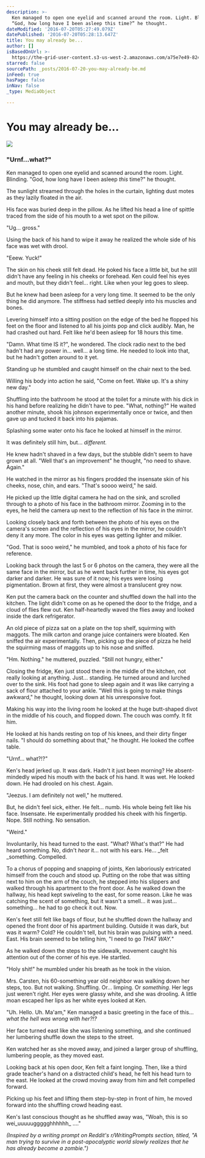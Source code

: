 ```yaml
---
description: >-
  Ken managed to open one eyelid and scanned around the room. Light. Blinding.
  “God, how long have I been asleep this time?” he thought.
dateModified: '2016-07-20T05:27:49.079Z'
datePublished: '2016-07-20T05:28:13.647Z'
title: You may already be...
author: []
isBasedOnUrl: >-
  https://the-grid-user-content.s3-us-west-2.amazonaws.com/a75e7e49-8248-46d5-a78d-621a990be8cc.jpg
starred: false
sourcePath: _posts/2016-07-20-you-may-already-be.md
inFeed: true
hasPage: false
inNav: false
_type: MediaObject

---
```

# You may already be...
![](https://the-grid-user-content.s3-us-west-2.amazonaws.com/a75e7e49-8248-46d5-a78d-621a990be8cc.jpg)

### "Urnf...what?"

Ken managed to open one eyelid and scanned around the room. Light. Blinding. "God, how long have I been asleep _this_ time?" he thought.

The sunlight streamed through the holes in the curtain, lighting dust motes as they lazily floated in the air.

His face was buried deep in the pillow. As he lifted his head a line of spittle traced from the side of his mouth to a wet spot on the pillow.

"Ug... gross."

Using the back of his hand to wipe it away he realized the whole side of his face was wet with drool.

"Eeew. Yuck!"

The skin on his cheek still felt dead. He poked his face a little bit, but he still didn't have any feeling in his cheeks or forehead. Ken could feel his eyes and mouth, but they didn't feel... right. Like when your leg goes to sleep.

But he knew had been asleep for a very long time. It seemed to be the only thing he did anymore. The stiffness had settled deeply into his muscles and bones.

Levering himself into a sitting position on the edge of the bed he flopped his feet on the floor and listened to all his joints pop and click audibly. Man, he had crashed out hard. Felt like he'd been asleep for 18 hours this time.

"Damn. What time IS it?", he wondered. The clock radio next to the bed hadn't had any power in... well... a long time. He needed to look into that, but he hadn't gotten around to it yet.

Standing up he stumbled and caught himself on the chair next to the bed.

Willing his body into action he said, "Come on feet. Wake up. It's a shiny new day."

Shuffling into the bathroom he stood at the toilet for a minute with his dick in his hand before realizing he didn't have to pee. "What, nothing?" He waited another minute, shook his johnson experimentally once or twice, and then gave up and tucked it back into his pajamas.

Splashing some water onto his face he looked at himself in the mirror.

It was definitely still him, but... _different._

He knew hadn't shaved in a few days, but the stubble didn't seem to have grown at all. "Well that's an improvement" he thought, "no need to shave. Again."

He watched in the mirror as his fingers prodded the insensate skin of his cheeks, nose, chin, and ears. "That's soooo weird," he said.

He picked up the little digital camera he had on the sink, and scrolled through to a photo of his face in the bathroom mirror. Zooming in to the eyes, he held the camera up next to the reflection of his face in the mirror.

Looking closely back and forth between the photo of his eyes on the camera's screen and the reflection of his eyes in the mirror, he couldn't deny it any more. The color in his eyes was getting lighter and milkier.

"God. That is sooo weird," he mumbled, and took a photo of his face for reference.

Looking back through the last 5 or 6 photos on the camera, they were all the same face in the mirror, but as he went back further in time, his eyes got darker and darker. He was sure of it now; his eyes were losing pigmentation. Brown at first, they were almost a translucent grey now.

Ken put the camera back on the counter and shuffled down the hall into the kitchen. The light didn't come on as he opened the door to the fridge, and a cloud of flies flew out. Ken half-heartedly waved the flies away and looked inside the dark refrigerator.

An old piece of pizza sat on a plate on the top shelf, squirming with maggots. The milk carton and orange juice containers were bloated. Ken sniffed the air experimentally. Then, picking up the piece of pizza he held the squirming mass of maggots up to his nose and sniffed.

"Hm. Nothing." he muttered, puzzled. "Still not hungry, either."

Closing the fridge, Ken just stood there in the middle of the kitchen, not really looking at anything. Just... standing. He turned around and lurched over to the sink. His foot had gone to sleep again and it was like carrying a sack of flour attached to your ankle. "Well this is going to make things awkward," he thought, looking down at his unresponsive foot.

Making his way into the living room he looked at the huge butt-shaped divot in the middle of his couch, and flopped down. The couch was comfy. It fit him.

He looked at his hands resting on top of his knees, and their dirty finger nails. "I should do something about that," he thought. He looked the coffee table.

"Urnf... what?!?"

Ken's head jerked up. It was dark. Hadn't it just been morning? He absent-mindedly wiped his mouth with the back of his hand. It was wet. He looked down. He had drooled on his chest. Again.

"Jeezus. I am definitely not well," he muttered.

But, he didn't feel sick, either. He felt... numb. His whole being felt like his face. Insensate. He experimentally prodded his cheek with his fingertip. Nope. Still nothing. No sensation.

"Weird."

Involuntarily, his head turned to the east. "What? What's that?" He had heard something. No, didn't _hear_ it... not with his ears. He... _felt _something. Compelled.

To a chorus of popping and snapping of joints, Ken laboriously extricated himself from the couch and stood up. Putting on the robe that was sitting next to him on the arm of the couch, he stepped into his slippers and walked through his apartment to the front door. As he walked down the hallway, his head kept swiveling to the east, for some reason. Like he was catching the scent of something, but it wasn't a smell... it was just... something... he had to go check it out. Now.

Ken's feet still felt like bags of flour, but he shuffled down the hallway and opened the front door of his apartment building. Outside it was dark, but was it warm? Cold? He couldn't tell, but his brain was pulsing with a need. East. His brain seemed to be telling him, "I need to go _THAT WAY._"

As he walked down the steps to the sidewalk, movement caught his attention out of the corner of his eye. He startled.

"Holy shit!" he mumbled under his breath as he took in the vision.

Mrs. Carsten, his 60-something year old neighbor was walking down her steps, too. But not walking. Shuffling. Or... limping. Or _something_. Her legs just weren't right. Her eyes were glassy white, and she was drooling. A little moan escaped her lips as her white eyes looked at Ken.

"Uh. Hello. Uh. Ma'am," Ken managed a basic greeting in the face of this... _what the hell was wrong with her?!?_

Her face turned east like she was listening something, and she continued her lumbering shuffle down the steps to the street.

Ken watched her as she moved away, and joined a larger group of shuffling, lumbering people, as they moved east.

Looking back at his open door, Ken felt a faint longing. Then, like a third grade teacher's hand on a distracted child's head, he felt his head turn to the east. He looked at the crowd moving away from him and felt compelled forward.

Picking up his feet and lifting them step-by-step in front of him, he moved forward into the shuffling crowd heading east.

Ken's last conscious thought as he shuffled away was, "Woah, this is so wei_uuuuuggggghhhhhh_ ...."

_(Inspired by a writing prompt on Reddit's r/WritingPrompts section, titled, "A man trying to survive in a post-apocalyptic world slowly realizes that he has already become a zombie.")_